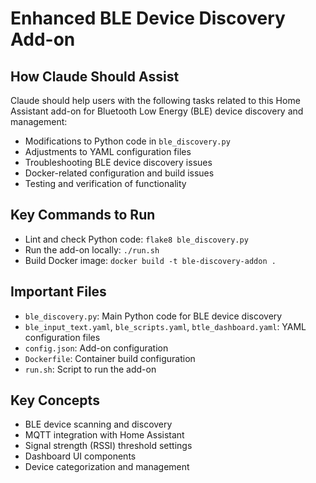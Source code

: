 # Enhanced BLE Device Discovery Add-on

## How Claude Should Assist

Claude should help users with the following tasks related to this Home Assistant add-on for Bluetooth Low Energy (BLE) device discovery and management:

- Modifications to Python code in `ble_discovery.py`
- Adjustments to YAML configuration files
- Troubleshooting BLE device discovery issues
- Docker-related configuration and build issues
- Testing and verification of functionality

## Key Commands to Run

- Lint and check Python code: `flake8 ble_discovery.py`
- Run the add-on locally: `./run.sh`
- Build Docker image: `docker build -t ble-discovery-addon .`

## Important Files

- `ble_discovery.py`: Main Python code for BLE device discovery
- `ble_input_text.yaml`, `ble_scripts.yaml`, `btle_dashboard.yaml`: YAML configuration files
- `config.json`: Add-on configuration
- `Dockerfile`: Container build configuration
- `run.sh`: Script to run the add-on

## Key Concepts

- BLE device scanning and discovery
- MQTT integration with Home Assistant
- Signal strength (RSSI) threshold settings
- Dashboard UI components
- Device categorization and management